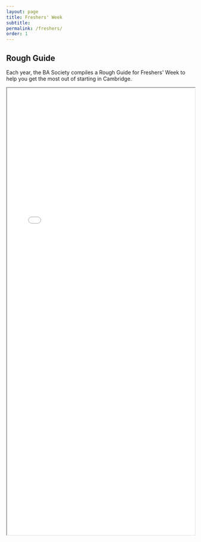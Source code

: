 ```yaml
---
layout: page
title: Freshers' Week
subtitle:
permalink: /freshers/
order: 1
---
```


## Rough Guide

Each year, the BA Society compiles a Rough Guide for Freshers' Week to help you get the most out of starting in Cambridge.

<iframe src="/docs/2019-20/rough_guide_2019.pdf" width="100%" height="1200em"></iframe>
